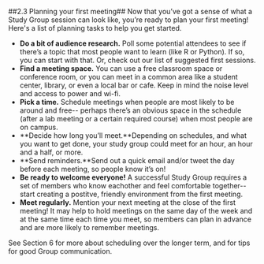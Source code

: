 ##2.3 Planning your first meeting##
Now that you’ve got a sense of what a Study Group session can look like, you’re ready to plan your first meeting! Here's a list of planning tasks to help you get started.

* **Do a bit of audience research.** Poll some potential attendees to see if there’s a topic that most people want to learn (like R or Python). If so, you can start with that. Or, check out our list of suggested first sessions. 
* **Find a meeting space.** You can use a free classroom space or conference room, or you can meet in a common area like a student center, library, or even a local bar or cafe. Keep in mind the noise level and access to power and wi-fi. 
* **Pick a time.** Schedule meetings when people are most likely to be around and free-- perhaps there’s an obvious space in the schedule (after a lab meeting or a certain required course) when most people are on campus. 
* **Decide how long you’ll meet.**Depending on schedules, and what you want to get done, your study group could meet for an hour, an hour and a half, or more. 
* **Send reminders.**Send out a quick email and/or tweet the day before each meeting, so people know it’s on!
* **Be ready to welcome everyone!** A successful Study Group requires a set of members who know eachother and feel comfortable together-- start creating a postitve, friendly environment from the first meeting.  
* **Meet regularly.** Mention your next meeting at the close of the first meeting! It may help to hold meetings on the same day of the week and at the same time each time you meet, so members can plan in advance and are more likely to remember meetings.

See Section 6 for more about scheduling over the longer term, and for tips for good Group communication.
